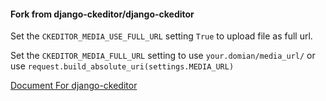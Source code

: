 #### Fork from django-ckeditor/django-ckeditor

Set the `CKEDITOR_MEDIA_USE_FULL_URL` setting `True` to upload file as full url.

Set the `CKEDITOR_MEDIA_FULL_URL` setting to use ``your.domian/media_url/`` or use `request.build_absolute_uri(settings.MEDIA_URL)`

[Document For django-ckeditor](/README.rst)
